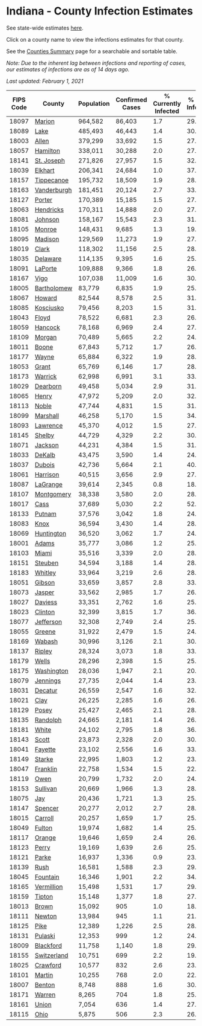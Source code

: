 # Indiana - County Infection Estimates

See state-wide estimates [here](/infections/us-in).

Click on a county name to view the infections estimates for that county.

See the [Counties Summary](/infections/summary-counties) page for a searchable and sortable table.

*Note: Due to the inherent lag between infections and reporting of cases, our estimates of infections are as of 14 days ago.*

*Last updated: February 1, 2021*

|   FIPS Code |                     County |   Population |   Confirmed Cases |   % Currently Infected |   % Total Infected |
|-------------|----------------------------|--------------|-------------------|------------------------|--------------------|
|       18097 |           [Marion](marion) |      964,582 |            86,403 |                    1.7 |               29.8 |
|       18089 |               [Lake](lake) |      485,493 |            46,443 |                    1.4 |               30.8 |
|       18003 |             [Allen](allen) |      379,299 |            33,692 |                    1.5 |               27.4 |
|       18057 |       [Hamilton](hamilton) |      338,011 |            30,288 |                    2.0 |               27.6 |
|       18141 |   [St. Joseph](st.-joseph) |      271,826 |            27,957 |                    1.5 |               32.1 |
|       18039 |         [Elkhart](elkhart) |      206,341 |            24,684 |                    1.0 |               37.7 |
|       18157 |   [Tippecanoe](tippecanoe) |      195,732 |            18,509 |                    1.9 |               28.3 |
|       18163 | [Vanderburgh](vanderburgh) |      181,451 |            20,124 |                    2.7 |               33.1 |
|       18127 |           [Porter](porter) |      170,389 |            15,185 |                    1.5 |               27.3 |
|       18063 |     [Hendricks](hendricks) |      170,311 |            14,888 |                    2.0 |               27.9 |
|       18081 |         [Johnson](johnson) |      158,167 |            15,543 |                    2.3 |               31.1 |
|       18105 |           [Monroe](monroe) |      148,431 |             9,685 |                    1.3 |               19.6 |
|       18095 |         [Madison](madison) |      129,569 |            11,273 |                    1.9 |               27.2 |
|       18019 |             [Clark](clark) |      118,302 |            11,156 |                    2.5 |               28.9 |
|       18035 |       [Delaware](delaware) |      114,135 |             9,395 |                    1.6 |               25.1 |
|       18091 |         [LaPorte](laporte) |      109,888 |             9,366 |                    1.8 |               26.2 |
|       18167 |               [Vigo](vigo) |      107,038 |            11,009 |                    1.6 |               30.9 |
|       18005 | [Bartholomew](bartholomew) |       83,779 |             6,835 |                    1.9 |               25.7 |
|       18067 |           [Howard](howard) |       82,544 |             8,578 |                    2.5 |               31.6 |
|       18085 |     [Kosciusko](kosciusko) |       79,456 |             8,203 |                    1.5 |               31.2 |
|       18043 |             [Floyd](floyd) |       78,522 |             6,681 |                    2.3 |               26.3 |
|       18059 |         [Hancock](hancock) |       78,168 |             6,969 |                    2.4 |               27.5 |
|       18109 |           [Morgan](morgan) |       70,489 |             5,665 |                    2.2 |               24.7 |
|       18011 |             [Boone](boone) |       67,843 |             5,712 |                    1.7 |               26.3 |
|       18177 |             [Wayne](wayne) |       65,884 |             6,322 |                    1.9 |               28.6 |
|       18053 |             [Grant](grant) |       65,769 |             6,146 |                    1.7 |               28.5 |
|       18173 |         [Warrick](warrick) |       62,998 |             6,991 |                    3.1 |               33.3 |
|       18029 |       [Dearborn](dearborn) |       49,458 |             5,034 |                    2.9 |               31.0 |
|       18065 |             [Henry](henry) |       47,972 |             5,209 |                    2.0 |               32.9 |
|       18113 |             [Noble](noble) |       47,744 |             4,831 |                    1.5 |               31.4 |
|       18099 |       [Marshall](marshall) |       46,258 |             5,170 |                    1.5 |               34.2 |
|       18093 |       [Lawrence](lawrence) |       45,370 |             4,012 |                    1.5 |               27.4 |
|       18145 |           [Shelby](shelby) |       44,729 |             4,329 |                    2.2 |               30.9 |
|       18071 |         [Jackson](jackson) |       44,231 |             4,384 |                    1.5 |               31.7 |
|       18033 |           [DeKalb](dekalb) |       43,475 |             3,590 |                    1.4 |               24.7 |
|       18037 |           [Dubois](dubois) |       42,736 |             5,664 |                    2.1 |               40.2 |
|       18061 |       [Harrison](harrison) |       40,515 |             3,656 |                    2.9 |               27.8 |
|       18087 |       [LaGrange](lagrange) |       39,614 |             2,345 |                    0.8 |               18.5 |
|       18107 |   [Montgomery](montgomery) |       38,338 |             3,580 |                    2.0 |               28.8 |
|       18017 |               [Cass](cass) |       37,689 |             5,030 |                    2.2 |               52.1 |
|       18133 |           [Putnam](putnam) |       37,576 |             3,042 |                    1.8 |               24.9 |
|       18083 |               [Knox](knox) |       36,594 |             3,430 |                    1.4 |               28.0 |
|       18069 |   [Huntington](huntington) |       36,520 |             3,062 |                    1.7 |               24.6 |
|       18001 |             [Adams](adams) |       35,777 |             3,086 |                    1.2 |               25.7 |
|       18103 |             [Miami](miami) |       35,516 |             3,339 |                    2.0 |               28.8 |
|       18151 |         [Steuben](steuben) |       34,594 |             3,188 |                    1.4 |               28.0 |
|       18183 |         [Whitley](whitley) |       33,964 |             3,219 |                    2.6 |               28.0 |
|       18051 |           [Gibson](gibson) |       33,659 |             3,857 |                    2.8 |               33.7 |
|       18073 |           [Jasper](jasper) |       33,562 |             2,985 |                    1.7 |               26.9 |
|       18027 |         [Daviess](daviess) |       33,351 |             2,762 |                    1.6 |               25.4 |
|       18023 |         [Clinton](clinton) |       32,399 |             3,815 |                    1.7 |               36.3 |
|       18077 |     [Jefferson](jefferson) |       32,308 |             2,749 |                    2.4 |               25.2 |
|       18055 |           [Greene](greene) |       31,922 |             2,479 |                    1.5 |               24.3 |
|       18169 |           [Wabash](wabash) |       30,996 |             3,126 |                    2.1 |               30.5 |
|       18137 |           [Ripley](ripley) |       28,324 |             3,073 |                    1.8 |               33.8 |
|       18179 |             [Wells](wells) |       28,296 |             2,398 |                    1.5 |               25.5 |
|       18175 |   [Washington](washington) |       28,036 |             1,947 |                    2.1 |               20.9 |
|       18079 |       [Jennings](jennings) |       27,735 |             2,044 |                    1.4 |               23.4 |
|       18031 |         [Decatur](decatur) |       26,559 |             2,547 |                    1.6 |               32.1 |
|       18021 |               [Clay](clay) |       26,225 |             2,285 |                    1.6 |               26.2 |
|       18129 |             [Posey](posey) |       25,427 |             2,465 |                    2.1 |               28.8 |
|       18135 |       [Randolph](randolph) |       24,665 |             2,181 |                    1.4 |               26.8 |
|       18181 |             [White](white) |       24,102 |             2,795 |                    1.8 |               36.5 |
|       18143 |             [Scott](scott) |       23,873 |             2,328 |                    2.0 |               30.0 |
|       18041 |         [Fayette](fayette) |       23,102 |             2,556 |                    1.6 |               33.6 |
|       18149 |           [Starke](starke) |       22,995 |             1,803 |                    1.2 |               23.8 |
|       18047 |       [Franklin](franklin) |       22,758 |             1,534 |                    1.5 |               22.1 |
|       18119 |               [Owen](owen) |       20,799 |             1,732 |                    2.0 |               24.9 |
|       18153 |       [Sullivan](sullivan) |       20,669 |             1,966 |                    1.3 |               28.6 |
|       18075 |                 [Jay](jay) |       20,436 |             1,721 |                    1.3 |               25.5 |
|       18147 |         [Spencer](spencer) |       20,277 |             2,012 |                    2.7 |               28.9 |
|       18015 |         [Carroll](carroll) |       20,257 |             1,659 |                    1.7 |               25.0 |
|       18049 |           [Fulton](fulton) |       19,974 |             1,682 |                    1.4 |               25.7 |
|       18117 |           [Orange](orange) |       19,646 |             1,659 |                    2.4 |               26.7 |
|       18123 |             [Perry](perry) |       19,169 |             1,639 |                    2.6 |               25.2 |
|       18121 |             [Parke](parke) |       16,937 |             1,336 |                    0.9 |               23.7 |
|       18139 |               [Rush](rush) |       16,581 |             1,588 |                    2.3 |               29.1 |
|       18045 |       [Fountain](fountain) |       16,346 |             1,901 |                    2.2 |               34.4 |
|       18165 |   [Vermillion](vermillion) |       15,498 |             1,531 |                    1.7 |               29.3 |
|       18159 |           [Tipton](tipton) |       15,148 |             1,377 |                    1.8 |               27.3 |
|       18013 |             [Brown](brown) |       15,092 |               905 |                    1.0 |               18.4 |
|       18111 |           [Newton](newton) |       13,984 |               945 |                    1.1 |               21.9 |
|       18125 |               [Pike](pike) |       12,389 |             1,226 |                    2.5 |               28.9 |
|       18131 |         [Pulaski](pulaski) |       12,353 |               999 |                    1.2 |               24.8 |
|       18009 |     [Blackford](blackford) |       11,758 |             1,140 |                    1.8 |               29.1 |
|       18155 | [Switzerland](switzerland) |       10,751 |               699 |                    2.2 |               19.6 |
|       18025 |       [Crawford](crawford) |       10,577 |               832 |                    2.6 |               23.6 |
|       18101 |           [Martin](martin) |       10,255 |               768 |                    2.0 |               22.3 |
|       18007 |           [Benton](benton) |        8,748 |               888 |                    1.6 |               30.7 |
|       18171 |           [Warren](warren) |        8,265 |               704 |                    1.8 |               25.5 |
|       18161 |             [Union](union) |        7,054 |               636 |                    1.4 |               27.4 |
|       18115 |               [Ohio](ohio) |        5,875 |               506 |                    2.3 |               26.1 |
